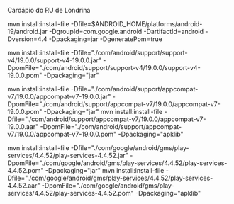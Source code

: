 Cardápio do RU de Londrina

mvn install:install-file -Dfile=$ANDROID_HOME/platforms/android-19/android.jar -DgroupId=com.google.android -DartifactId=android -Dversion=4.4  -Dpackaging=jar -DgeneratePom=true

mvn install:install-file -Dfile="./com/android/support/support-v4/19.0.0/support-v4-19.0.0.jar" -DpomFile="./com/android/support/support-v4/19.0.0/support-v4-19.0.0.pom" -Dpackaging="jar"

mvn install:install-file -Dfile="./com/android/support/appcompat-v7/19.0.0/appcompat-v7-19.0.0.jar" -DpomFile="./com/android/support/appcompat-v7/19.0.0/appcompat-v7-19.0.0.pom" -Dpackaging="jar"
mvn install:install-file -Dfile="./com/android/support/appcompat-v7/19.0.0/appcompat-v7-19.0.0.aar" -DpomFile="./com/android/support/appcompat-v7/19.0.0/appcompat-v7-19.0.0.pom" -Dpackaging="apklib"


mvn install:install-file -Dfile="./com/google/android/gms/play-services/4.4.52/play-services-4.4.52.jar" -DpomFile="./com/google/android/gms/play-services/4.4.52/play-services-4.4.52.pom" -Dpackaging="jar"
mvn install:install-file 
-Dfile="./com/google/android/gms/play-services/4.4.52/play-services-4.4.52.aar" -DpomFile="./com/google/android/gms/play-services/4.4.52/play-services-4.4.52.pom" -Dpackaging="apklib"


